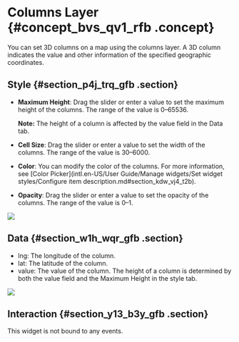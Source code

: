 # Columns Layer {#concept_bvs_qv1_rfb .concept}

You can set 3D columns on a map using the columns layer. A 3D column indicates the value and other information of the specified geographic coordinates.

## Style {#section_p4j_trq_gfb .section}

-   **Maximum Height**: Drag the slider or enter a value to set the maximum height of the columns. The range of the value is 0–65536.

    **Note:** The height of a column is affected by the value field in the Data tab.

-   **Cell Size**: Drag the slider or enter a value to set the width of the columns. The range of the value is 30–6000.
-   **Color**: You can modify the color of the columns. For more information, see [Color Picker](intl.en-US/User Guide/Manage widgets/Set widget styles/Configure item description.md#section_kdw_vj4_t2b).
-   **Opacity**: Drag the slider or enter a value to set the opacity of the columns. The range of the value is 0–1.

![](http://static-aliyun-doc.oss-cn-hangzhou.aliyuncs.com/assets/img/41627/155808572321557_en-US.png)

## Data {#section_w1h_wqr_gfb .section}

-   lng: The longitude of the column.
-   lat: The latitude of the column.
-   value: The value of the column. The height of a column is determined by both the value field and the Maximum Height in the style tab.

![](http://static-aliyun-doc.oss-cn-hangzhou.aliyuncs.com/assets/img/41627/155808572321559_en-US.png)

## Interaction {#section_y13_b3y_gfb .section}

This widget is not bound to any events.

